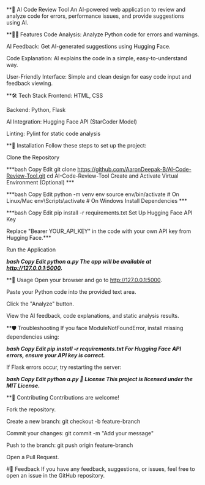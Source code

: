 **🚀 AI Code Review Tool
An AI-powered web application to review and analyze code for errors, performance issues, and provide suggestions using AI.

**🧑‍💻 Features
Code Analysis: Analyze Python code for errors and warnings.

AI Feedback: Get AI-generated suggestions using Hugging Face.

Code Explanation: AI explains the code in a simple, easy-to-understand way.

User-Friendly Interface: Simple and clean design for easy code input and feedback viewing.

**🛠️ Tech Stack
Frontend: HTML, CSS

Backend: Python, Flask

AI Integration: Hugging Face API (StarCoder Model)

Linting: Pylint for static code analysis

**🚀 Installation
Follow these steps to set up the project:

Clone the Repository

***bash
Copy
Edit
git clone https://github.com/AaronDeepak-B/AI-Code-Review-Tool.git
cd AI-Code-Review-Tool
Create and Activate Virtual Environment (Optional) ***

***bash
Copy
Edit
python -m venv env
source env/bin/activate    # On Linux/Mac
env\Scripts\activate       # On Windows
Install Dependencies     ***

***bash
Copy
Edit
pip install -r requirements.txt
Set Up Hugging Face API Key

Replace "Bearer YOUR_API_KEY" in the code with your own API key from Hugging Face.***

Run the Application

***bash
Copy
Edit
python a.py
The app will be available at http://127.0.0.1:5000.***

**🧪 Usage
Open your browser and go to http://127.0.0.1:5000.

Paste your Python code into the provided text area.

Click the "Analyze" button.

View the AI feedback, code explanations, and static analysis results.

**🛡️ Troubleshooting
If you face ModuleNotFoundError, install missing dependencies using:

***bash
Copy
Edit
pip install -r requirements.txt
For Hugging Face API errors, ensure your API key is correct.***

If Flask errors occur, try restarting the server:

***bash
Copy
Edit
python a.py
📜 License
This project is licensed under the MIT License.***

**🌟 Contributing
Contributions are welcome!

Fork the repository.

Create a new branch: git checkout -b feature-branch

Commit your changes: git commit -m "Add your message"

Push to the branch: git push origin feature-branch

Open a Pull Request.

#💬 Feedback
If you have any feedback, suggestions, or issues, feel free to open an issue in the GitHub repository.
